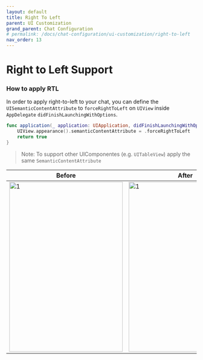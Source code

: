 ```yaml
---
layout: default
title: Right To Left
parent: UI Customization
grand_parent: Chat Configuration 
# permalink: /docs/chat-configuration/ui-customization/right-to-left
nav_order: 13
---
```


# Right to Left Support 

### How to apply RTL
In order to apply right-to-left to your chat, you can define the ` UISemanticContentAttribute` to `forceRightToLeft` on `UIView` inside `AppDelegate` `didFinishLaunchingWithOptions`.

```swift
func application(_ application: UIApplication, didFinishLaunchingWithOptions launchOptions: [UIApplicationLaunchOptionsKey: Any]?) -> Bool {
    UIView.appearance().semanticContentAttribute = .forceRightToLeft
    return true
}
```
>Note: To support other UIComponentes (e.g. `UITableView`) apply the same `SemanticContentAttribute`

| Before                                                                                          | After                                                                                          |
|-------------------------------------------------------------------------------------------------|------------------------------------------------------------------------------------------------|
| <img src="../../../../assets/images/right_to_left_before.png"  alt="1" width = 300px height = 450px> | <img src="../../../../assets/images/right_to_left_after.png"  alt="1" width = 300px height = 450px> |